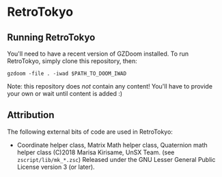 # RetroTokyo

## Running RetroTokyo

You'll need to have a recent version of GZDoom installed. To run RetroTokyo, simply clone this repository, then:

`gzdoom -file . -iwad $PATH_TO_DOOM_IWAD`

Note: this repository does *not* contain any content! You'll have to provide your own or wait until content is added :)

## Attribution

The following external bits of code are used in RetroTokyo:

* Coordinate helper class, Matrix Math helper class, Quaternion math helper class (C)2018 Marisa Kirisame, UnSX Team. (see `zscript/lib/mk_*.zsc`) Released under the GNU Lesser General Public License version 3 (or later).